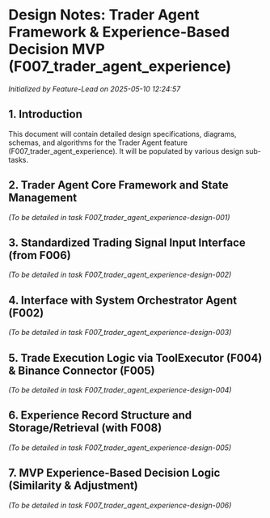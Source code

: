 # Design Notes: Trader Agent Framework & Experience-Based Decision MVP (F007_trader_agent_experience)
*Initialized by Feature-Lead on 2025-05-10 12:24:57*

## 1. Introduction
This document will contain detailed design specifications, diagrams, schemas, and algorithms for the Trader Agent feature (F007_trader_agent_experience).
It will be populated by various design sub-tasks.

## 2. Trader Agent Core Framework and State Management
*(To be detailed in task F007_trader_agent_experience-design-001)*

## 3. Standardized Trading Signal Input Interface (from F006)
*(To be detailed in task F007_trader_agent_experience-design-002)*

## 4. Interface with System Orchestrator Agent (F002)
*(To be detailed in task F007_trader_agent_experience-design-003)*

## 5. Trade Execution Logic via ToolExecutor (F004) & Binance Connector (F005)
*(To be detailed in task F007_trader_agent_experience-design-004)*

## 6. Experience Record Structure and Storage/Retrieval (with F008)
*(To be detailed in task F007_trader_agent_experience-design-005)*

## 7. MVP Experience-Based Decision Logic (Similarity & Adjustment)
*(To be detailed in task F007_trader_agent_experience-design-006)*